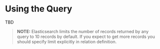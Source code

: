 Using the Query
===============

TBD

> **NOTE:** Elasticsearch limits the number of records returned by any query to 10 records by default.
> If you expect to get more records you should specify limit explicitly in relation definition.
